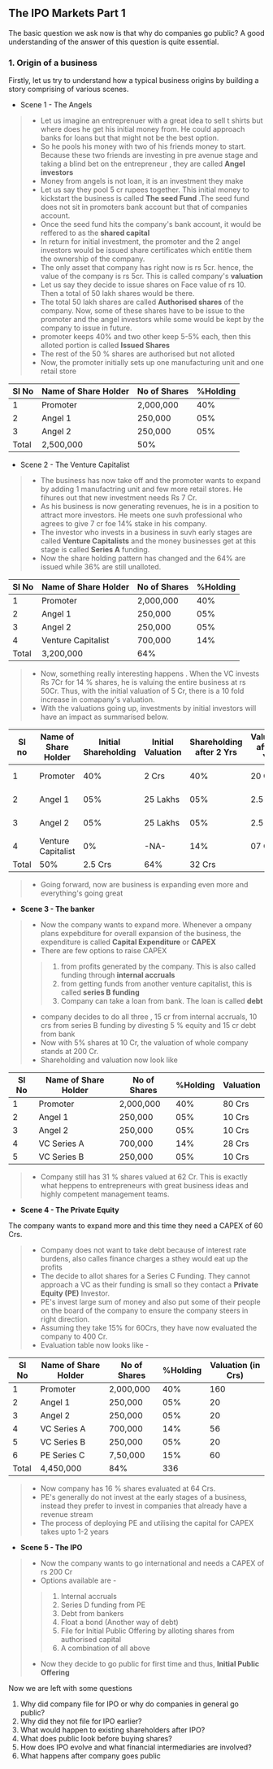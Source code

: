 ## The IPO Markets Part 1

The basic question we ask now is that why do companies go public? A good understanding of the answer of this question is quite essential.

### 1. Origin of a business

 Firstly, let us try to understand how a typical business origins by building a story comprising of various scenes.
 <br>
* Scene 1 - The Angels
> * Let us imagine an entreprenuer with a great idea to sell t shirts but where does he get his initial money from. He could approach banks for loans but that might not be the best option.
>* So he pools his money with two of his friends money to start. Because these two friends are investing in pre avenue stage and taking a blind bet on the entrepreneur , they are called **Angel investors**
>* Money from angels is not loan, it is an investment they make
>* Let us say they pool 5 cr rupees together. This initial money to kickstart the business is called **The seed Fund** .The seed fund does not sit in promoters bank account but that of companies account.
>* Once the seed fund hits the company's bank account, it would be reffered to as the **shared capital**
>* In return for initial investment, the promoter and the 2 angel investors would be issued share certificates which entitle them the ownership of the company.
>* The only asset that company has right now is rs 5cr. hence, the value of the company is rs 5cr. This is called company's **valuation**
>* Let us say they decide to issue shares on Face value of rs 10. Then a total of 50 lakh shares would be there.
>* The total 50 lakh shares are called **Authorised shares** of the company. Now, some of these shares have to be issue to the promoter and the angel investors while some would be kept by the company to issue in future.
>* promoter keeps 40% and two other keep 5-5% each, then this alloted portion is called **Issued Shares**
>* The rest of the 50 % shares are authorised but not alloted
>* Now, the promoter initially sets up one manufacturing unit and one retail store

Sl No|	Name of Share Holder|	No of Shares|	%Holding
----| ----| ----| ----|
1|	Promoter	|2,000,000	|40%
2	|Angel 1|	250,000	|05%
3	|Angel 2	|250,000|	05%
Total	|2,500,000	|50%

* Scene 2 - The Venture Capitalist
>* The business has now take off and the promoter wants to expand by adding 1 manufactring unit and few more retail stores. He fihures out that new investment needs Rs 7 Cr.
>* As his business is now generating revenues, he is in a position to attract more investors. He meets one suvh professional who agrees to give 7 cr foe 14% stake in his company.
>* The investor who invests in a business in suvh early stages are called **Venture Capitalists** and the money businesses get at this stage is called **Series A** funding.
>* Now the share holding pattern has changed and the 64% are issued while 36% are still unalloted.

Sl No|	Name of Share Holder|	No of Shares|	%Holding
----| ----| ----| ----|
1	|Promoter	|2,000,000	|40%
2	|Angel 1	|250,000|	05%
3	|Angel 2	|250,000	|05%
4	|Venture Capitalist|	700,000|	14%
Total|	3,200,000	|64%
>* Now, something really interesting happens . When the VC invests Rs 7Cr for 14 % shares, he is valuing the entire business at rs 50Cr. Thus, with the initial valuation of 5 Cr, there is a 10 fold increase in comapany's valuation.
>* With the valuations going up, investments by initial investors will have an impact as summarised below.

Sl no |	Name of Share Holder|Initial Shareholding|	Initial Valuation	|Shareholding after 2 Yrs|	Valuation after 2 Yrs|	Wealth Created
----| ----| ----| ----| -----| -----| ----|
1|	Promoter|	40%|	2 Crs	|40%	|20 Crs|	10 times
2	|Angel 1	|05%	|25 Lakhs	|05%|	2.5 Crs	|10 times
3|Angel 2	|05%|	25 Lakhs|	05%	|2.5 Crs|	10 times
4	|Venture Capitalist|	0%	|-NA-|	14%	|07 Crs	|-NA-
Total|	50%|	2.5 Crs|	64%|	32 Crs

>* Going forward, now are business is expanding even more and everything's going great

* **Scene 3 - The banker**

>* Now the company wants to expand more. Whenever a ompany plans expebditure for overall expansion of the business, the expenditure is called **Capital Expenditure** or **CAPEX**
>* There are few options to raise CAPEX
>> 1. from profits generated by the company. This is also called funding through **internal accruals**
>> 2. from getting funds from another venture capitalist, this is called **series B funding**
>> 3. Company can take a loan from bank. The loan is called **debt**
>* company decides to do all three , 15 cr from internal accruals, 10 crs from series B funding by divesting 5 % equity and 15 cr debt from bank
>* Now with 5% shares at 10 Cr, the valuation of whole company stands at 200 Cr.
>* Shareholding and valuation now look like

Sl No|	Name of Share Holder	|No of Shares|	%Holding	|Valuation
----| ----| ----| ----| ----|
1|	Promoter	|2,000,000	|40% |80 Crs
2	|Angel 1	|250,000	|05%	|10 Crs
3	|Angel 2|	250,000	|05%	|10 Crs
4	|VC Series A	|700,000	|14%|	28 Crs
5	|VC Series B|	250,000	|05%	|10 Crs

>* Company still has 31 % shares valued at 62 Cr. This is exactly what heppens to entrepreneurs with great business ideas and highly competent management teams.

* **Scene 4 - The Private Equity**

The company wants to expand more and this time they need a CAPEX of 60 Crs.

>* Company does not want to take debt because of interest rate burdens, also calles finance charges a sthey would eat up the profits
>* The decide to allot shares for a Series C Funding. They cannot approach a VC as their funding is small so they contact a **Private Equity (PE)** Investor.
>* PE's invest large sum of money and also put some of their people on the board of the company to ensure the company steers in right direction.
>* Assuming they take 15% for 60Crs, they have now evaluated the company to 400 Cr.
>* Evaluation table now looks like - 


Sl No|	Name of Share Holder|	No of Shares|	%Holding	|Valuation (in Crs)
----| ----| ---| ----| ----|
1	|Promoter|	2,000,000|	40%	|160
2	|Angel 1	|250,000|	05%	|20
3	|Angel 2|	250,000	|05%	|20
4	|VC Series A	|700,000	|14%|	56
5	|VC Series B	|250,000	|05%|	20
6	|PE Series C|	7,50,000|	15%	|60
Total|	4,450,000	|84%	|336

>* Now company has 16 % shares evaluated at 64 Crs.
>* PE's generally do not invest at the early stages of a business, instead they prefer to invest in companies that already have a revenue stream
>* The process of deploying PE and utilising the capital for CAPEX takes upto 1-2 years

* **Scene 5 - The IPO**

>* Now the company wants to go international and needs a CAPEX of rs 200 Cr
>* Options available are -
>> 1. Internal accruals
>> 2. Series D funding from PE
>> 3. Debt from bankers
>> 4. Float a bond (Another way of debt)
>> 5. File for Initial Public Offering by alloting shares from authorised capital
>> 6. A combination of all above
>* Now they decide to go public for first time and thus, **Initial Public Offering**

Now we are left with some questions

1. Why did company file for IPO or why do companies in general go public?
2. Why did they not file for IPO earlier?
3. What would happen to existing shareholders after IPO?
4. What does public look before buying shares?
5. How does IPO evolve and what financial intermediaries are involved?
6. What happens after company goes public

























